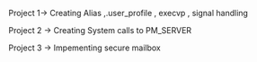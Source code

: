 Project 1-> Creating Alias ,.user_profile , execvp , signal handling

Project 2 -> Creating System calls to PM_SERVER

Project 3 -> Impementing secure mailbox
